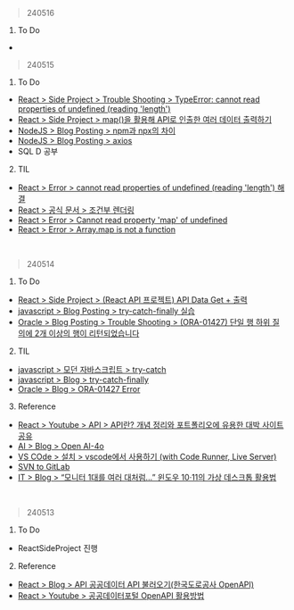 > 240516
1. To Do
- []()

> 240515
1. To Do
- [React > Side Project > Trouble Shooting > TypeError: cannot read properties of undefined (reading 'length')](https://velog.io/@irish/ReactJS-API-Project-Trouble-Shooting-TypeError-cannot-read-properties-of-undefined-reading-length)
- [React > Side Project > map()을 활용해 API로 인출한 여러 데이터 출력하기](https://velog.io/@irish/ReactJS-API-Project-map-fetchData-and-ShowWeb)
- [NodeJS > Blog Posting > npm과 npx의 차이](https://velog.io/@irish/NodeJS-npm-npx)
- [NodeJS > Blog Posting > axios](https://velog.io/@irish/NodeJS-axios)
- SQL D 공부
  
2. TIL
- [React > Error > cannot read properties of undefined (reading 'length') 해결](https://jellajellaangela.tistory.com/44)
- [React > 공식 문서 > 조건부 렌더링](https://ko.legacy.reactjs.org/docs/conditional-rendering.html)
- [React > Error > Cannot read property 'map' of undefined](https://devbirdfeet.tistory.com/47)
- [React > Error > Array.map is not a function](https://devbirdfeet.tistory.com/48?category=828965)
<br>

> 240514
1. To Do
- [React > Side Project > (React API 프로젝트) API Data Get + 출력](https://velog.io/@irish/ReactJS-API-Project-Fetch-API-Data)
- [javascript > Blog Posting > try-catch-finally 실습](https://velog.io/@irish/JS-try-catch-finally)
- [Oracle > Blog Posting > Trouble Shooting > (ORA-01427) 단일 행 하위 질의에 2개 이상의 행이 리턴되었습니다](https://velog.io/@irish/Oracle-Trouble-Shooting-ORA-01427)
2. TIL
- [javascript > 모던 자바스크립트 > try-catch](https://ko.javascript.info/try-catch)
- [javascript > Blog > try-catch-finally](https://lucymarmitchell.medium.com/using-then-catch-finally-to-handle-errors-in-javascript-promises-6de92bce3afc)
- [Oracle > Blog > ORA-01427 Error](https://wakestand.tistory.com/231)
3. Reference
- [React > Youtube > API > API란? 개념 정리와 포트폴리오에 유용한 대박 사이트 공유](https://www.youtube.com/watch?v=ogT267HvNuQ)
- [AI > Blog > Open AI-4o](https://m.clien.net/service/board/park/18724512)
- [VS COde > 설치 > vscode에서 사용하기 (with Code Runner, Live Server)](https://velog.io/@realzu/JavaScript-vscode%EC%97%90%EC%84%9C-%EC%82%AC%EC%9A%A9%ED%95%98%EA%B8%B0-with-Code-Runner-Live-Server)
- [SVN to GitLab](https://velog.io/@realzu/JavaScript-vscode%EC%97%90%EC%84%9C-%EC%82%AC%EC%9A%A9%ED%95%98%EA%B8%B0-with-Code-Runner-Live-Server)
- [IT > Blog > “모니터 1대를 여러 대처럼…” 윈도우 10·11의 가상 데스크톱 활용법](https://www.itworld.co.kr/news/297253)
<br>

> 240513
1. To Do
- ReactSideProject 진행
2. Reference
- [React > Blog > API 공공데이터 API 불러오기(한국도로공사 OpenAPI)](https://operstu1.tistory.com/140)
- [React > Youtube > 공공데이터포털 OpenAPI 활용방법](https://www.youtube.com/watch?v=pe5-RQb-OPI)
